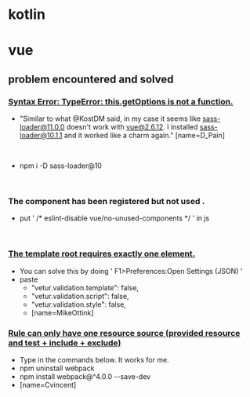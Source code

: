# kotlin
# vue

## problem encountered and solved
### [Syntax Error: TypeError: this.getOptions is not a function.](https://stackoverflow.com/questions/66082397/typeerror-this-getoptions-is-not-a-function)
- "Similar to what @KostDM said, in my case it seems like sass-loader@11.0.0 doesn't work with vue@2.6.12. I installed sass-loader@10.1.1 and it worked like a charm again." [name=D_Pain]
<br>

- npm i -D sass-loader@10
<br>

### The component has been registered but not used .
- put '  /* eslint-disable vue/no-unused-components */  ' in js
<br>

### [The template root requires exactly one element.](https://stackoverflow.com/questions/64867504/vue-3-the-template-root-requires-exactly-one-element-eslint-plugin-vue)
- You can solve this by doing '  F1>Preferences:Open Settings (JSON) '
- paste
    - "vetur.validation.template": false,
    - "vetur.validation.script": false,
    - "vetur.validation.style": false,
    - [name=MikeOttink]

### [Rule can only have one resource source (provided resource and test + include + exclude)](https://stackoverflow.com/questions/64373393/error-rule-can-only-have-one-resource-source-provided-resource-and-test-incl)
- Type in the commands below. It works for me.
- npm uninstall webpack
- npm install webpack@^4.0.0 --save-dev
- [name=Cvincent]